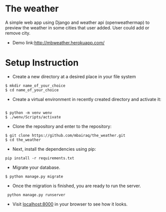 # The weather
A simple web app using Django and weather api (openweathermap) to preview the weather in some cities that user added. User could add or remove city.

* Demo link:http://mbweather.herokuapp.com/

# Setup Instruction
*	Create a new directory at a desired place in your file system
```
$ mkdir name_of_your_choice
$ cd name_of_your_choice
```
*	Create a virtual environment in recently created directory and activate it:
```

$ python -m venv wenv
$ ./wenv/Scripts/activate
```

*	Clone the repository and enter to the repository:
```
$ git clone https://github.com/mbairaq/the_weather.git
$ cd the_weather
```
*	Next, install the dependencies using pip:
```
pip install -r requirements.txt
```
*	Migrate your database.
```
$ python manage.py migrate
```

*	Once the migration is finished, you are ready to run the server.
```
 python manage.py runserver
```



* Visit [localhost:8000](http://127.0.0.1:8000/) in your browser to see how it looks.

